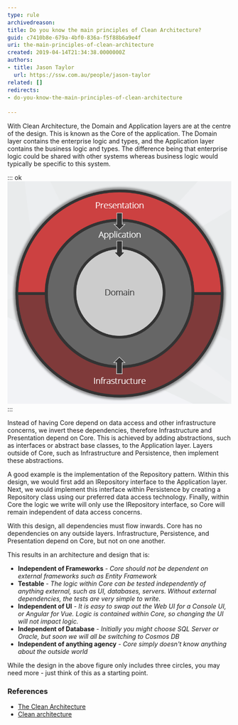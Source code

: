 ```yaml
---
type: rule
archivedreason: 
title: Do you know the main principles of Clean Architecture?
guid: c7410b8e-679a-4bf0-836a-f5f88b6a9e4f
uri: the-main-principles-of-clean-architecture
created: 2019-04-14T21:34:38.0000000Z
authors:
- title: Jason Taylor
  url: https://ssw.com.au/people/jason-taylor
related: []
redirects:
- do-you-know-the-main-principles-of-clean-architecture

---
```


With Clean Architecture, the Domain and Application layers are at the centre of the design. This is known as the Core of the application. The Domain layer contains the enterprise logic and types, and the Application layer contains the business logic and types. The difference being that enterprise logic could be shared with other systems whereas business logic would typically be specific to this system.


::: ok  
![Figure: Onion View of Clean Architecture](ca-diagram.png)  
:::

<!--endintro-->

Instead of having Core depend on data access and other infrastructure concerns, we invert these dependencies, therefore Infrastructure and Presentation depend on Core. This is achieved by adding abstractions, such as interfaces or abstract base classes, to the Application layer. Layers outside of Core, such as Infrastructure and Persistence, then implement these abstractions.

A good example is the implementation of the Repository pattern. Within this design, we would first add an IRepository interface to the Application layer. Next, we would implement this interface within Persistence by creating a Repository class using our preferred data access technology. Finally, within Core the logic we write will only use the IRepository interface, so Core will remain independent of data access concerns.

With this design, all dependencies must flow inwards. Core has no dependencies on any outside layers. Infrastructure, Persistence, and Presentation depend on Core, but not on one another.

This results in an architecture and design that is:

* **Independent of Frameworks** - *Core should not be dependent on external frameworks such as Entity Framework*
* **Testable** -  *The logic within Core can be tested independently of anything external, such as UI, databases, servers. Without external dependencies, the tests are very simple to write.*
* **Independent of UI** - *It is easy to swap out the Web UI for a Console UI, or Angular for Vue. Logic is contained within Core, so changing the UI will not impact logic.*
* **Independent of Database** -  *Initially you might choose SQL Server or Oracle, but soon we will all be switching to Cosmos DB*
* **Independent of anything agency** -  *Core simply doesn't know anything about the outside world*




While the design in the above figure only includes three circles, you may need more - just think of this as a starting point.

### References


* [The Clean Architecture](http://blog.cleancoder.com/uncle-bob/2012/08/13/the-clean-architecture.html)
* [Clean architecture](https://docs.microsoft.com/en-us/dotnet/standard/modern-web-apps-azure-architecture/common-web-application-architectures#clean-architecture)

